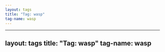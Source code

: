 ```yaml
---
layout: tags
title: "Tag: wasp"
tag-name: wasp
---
```

---
layout: tags
title: "Tag: wasp"
tag-name: wasp
---
